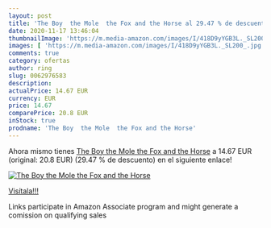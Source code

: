 ```yaml
---
layout: post
title: 'The Boy  the Mole  the Fox and the Horse al 29.47 % de descuento'
date: 2020-11-17 13:46:04
thumbnailImage: 'https://m.media-amazon.com/images/I/418D9yYGB3L._SL200_.jpg'
images: [ 'https://m.media-amazon.com/images/I/418D9yYGB3L._SL200_.jpg' ]
comments: true
category: ofertas
author: ring
slug: 0062976583
description:
actualPrice: 14.67 EUR
currency: EUR
price: 14.67
comparePrice: 20.8 EUR
inStock: true
prodname: 'The Boy  the Mole  the Fox and the Horse'
---
```


Ahora mismo tienes [The Boy  the Mole  the Fox and the Horse](https://www.amazon.es/dp/0062976583/?tag=tolees-21) a 14.67 EUR (original: 20.8 EUR) (29.47 %  de descuento) en el siguiente enlace!

[![The Boy  the Mole  the Fox and the Horse](https://m.media-amazon.com/images/I/418D9yYGB3L._SL200_.jpg)](https://www.amazon.es/dp/0062976583/?tag=tolees-21)

[Visítala!!!](https://www.amazon.es/dp/0062976583/?tag=tolees-21)

Links participate in Amazon Associate program and might generate a comission on qualifying sales
